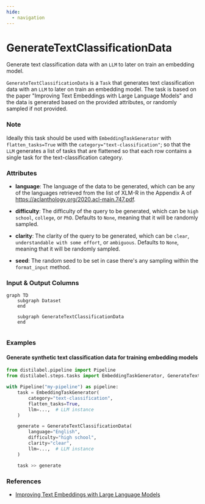 ```yaml
---
hide:
  - navigation
---
```

# GenerateTextClassificationData

Generate text classification data with an `LLM` to later on train an embedding model.



`GenerateTextClassificationData` is a `Task` that generates text classification data with an
    `LLM` to later on train an embedding model. The task is based on the paper "Improving
    Text Embeddings with Large Language Models" and the data is generated based on the
    provided attributes, or randomly sampled if not provided.



### Note
Ideally this task should be used with `EmbeddingTaskGenerator` with `flatten_tasks=True`
with the `category="text-classification"`; so that the `LLM` generates a list of tasks that
are flattened so that each row contains a single task for the text-classification category.



### Attributes

- **language**: The language of the data to be generated, which can be any of the languages  retrieved from the list of XLM-R in the Appendix A of https://aclanthology.org/2020.acl-main.747.pdf.

- **difficulty**: The difficulty of the query to be generated, which can be `high school`, `college`, or `PhD`.  Defaults to `None`, meaning that it will be randomly sampled.

- **clarity**: The clarity of the query to be generated, which can be `clear`, `understandable with some effort`,  or `ambiguous`. Defaults to `None`, meaning that it will be randomly sampled.

- **seed**: The random seed to be set in case there's any sampling within the `format_input` method.





### Input & Output Columns

``` mermaid
graph TD
	subgraph Dataset
	end

	subgraph GenerateTextClassificationData
	end


```







### Examples


#### Generate synthetic text classification data for training embedding models
```python
from distilabel.pipeline import Pipeline
from distilabel.steps.tasks import EmbeddingTaskGenerator, GenerateTextClassificationData

with Pipeline("my-pipeline") as pipeline:
    task = EmbeddingTaskGenerator(
        category="text-classification",
        flatten_tasks=True,
        llm=...,  # LLM instance
    )

    generate = GenerateTextClassificationData(
        language="English",
        difficulty="high school",
        clarity="clear",
        llm=...,  # LLM instance
    )

    task >> generate
```




### References

- [Improving Text Embeddings with Large Language Models](https://arxiv.org/abs/2401.00368)



